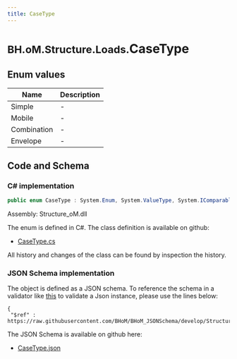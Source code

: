 ```yaml
---
title: CaseType
---
```


# <small>BH.oM.Structure.Loads.</small>**CaseType**



## Enum values

| Name            | Description                                                    |
|-----------------|----------------------------------------------------------------|
| Simple |  -  |
| Mobile |  -  |
| Combination |  -  |
| Envelope |  -  |


## Code and Schema

### C# implementation

``` C# title="C#"
public enum CaseType : System.Enum, System.ValueType, System.IComparable, System.ISpanFormattable, System.IFormattable, System.IConvertible
```

Assembly: Structure_oM.dll

The enum is defined in C#. The class definition is available on github:

- [CaseType.cs](https://github.com/BHoM/BHoM/blob/develop/Structure_oM/Loads\Enums\CaseType.cs)

All history and changes of the class can be found by inspection the history.
### JSON Schema implementation

The object is defined as a JSON schema. To reference the schema in a validator like [this](https://www.jsonschemavalidator.net/) to validate a Json instance, please use the lines below:

``` { .json .copy .select } title="JSON Schema"
{
 "$ref" : https://raw.githubusercontent.com/BHoM/BHoM_JSONSchema/develop/Structure_oM/Loads/CaseType.json}
```

The JSON Schema is available on github here:

- [CaseType.json](https://github.com/BHoM/BHoM_JSONSchema/blob/develop/Structure_oM/Loads/CaseType.json)
